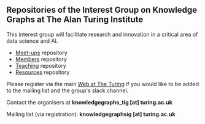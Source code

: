 ## Repositories of the Interest Group on Knowledge Graphs at The Alan Turing Institute

This interest group will facilitate research and innovation in a critical area of data science and AI.

- [Meet-ups](https://github.com/turing-knowledge-graphs/meet-ups/blob/main/README.md) repository
- [Members](https://github.com/turing-knowledge-graphs/members/blob/main/README.md) repository
- [Teaching](https://github.com/turing-knowledge-graphs/teaching/blob/main/README.md) repository
- [Resources](https://github.com/turing-knowledge-graphs/resources/blob/main/README.md) repository


Please register via the main [Web at The Turing](https://www.turing.ac.uk/research/interest-groups/knowledge-graphs) if you would 
like to be added to the mailing list and the group's slack channel.

Contact the organisers at **knowledgegraphs_tig [at] turing.ac.uk**

Mailing list (via registration): **knowledgegraphsig [at] turing.ac.uk**
